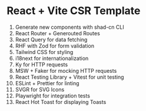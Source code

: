 # React + Vite CSR Template

1. Generate new components with shad-cn CLI
2. React Router + Generouted Routes
3. React Query for data fetching
4. RHF with Zod for form validation
5. Tailwind CSS for styling
6. i18next for internationalization
7. Ky for HTTP requests
8. MSW + Faker for mocking HTTP requests
9. React Testing Library + Vitest for unit testing
10. ESLint + Prettier for linting
11. SVGR for SVG Icons
12. Playwright for integration tests
13. React Hot Toast for displaying Toasts
